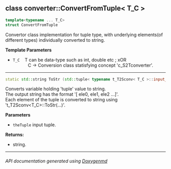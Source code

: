 ## class converter::ConvertFromTuple< T_C >

```c++
template<typename ... T_C>
struct ConvertFromTuple
```
Convertor class implementation for tuple type, with underlying elements(of different types) individually converted to string.  

**Template Parameters**
- `T_C`    T can be data-type such as int, double etc ; xOR <br>
            C -> Conversion class statisfying concept 'c_S2Tconverter'. 

---

```c++
static std::string ToStr (std::tuple< typename t_T2Sconv< T_C >::input_type ... > const & theTuple)
```
Converts variable holding 'tuple' value to string. <br>
The output string has the format '[ ele0, ele1, ele2 ...]'. <br>
Each element of the tuple is converted to string using 't_T2Sconv<T_C>::ToStr(...)'. 

**Parameters**
- `theTuple` input tuple. 

**Returns:**
- string. 

---

###### API documentation generated using [Doxygenmd](https://github.com/d99kris/doxygenmd)

